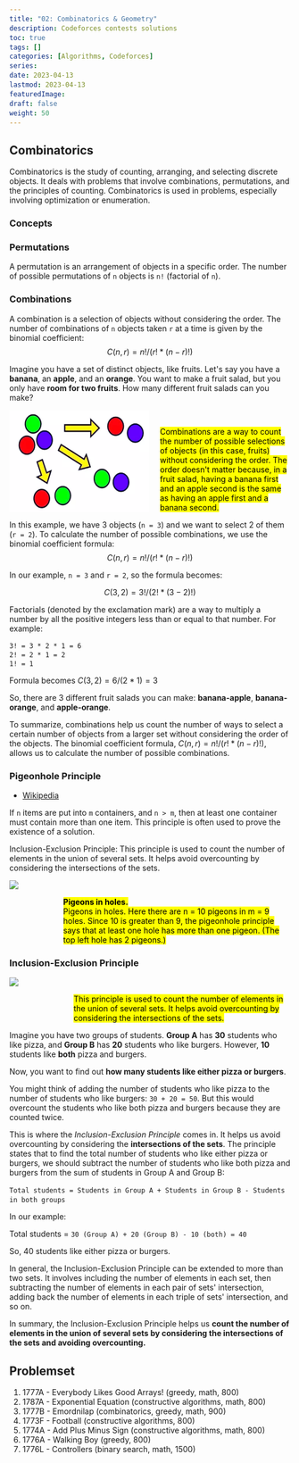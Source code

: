 ```yaml
---
title: "02: Combinatorics & Geometry"
description: Codeforces contests solutions
toc: true
tags: []
categories: [Algorithms, Codeforces]
series:
date: 2023-04-13
lastmod: 2023-04-13
featuredImage:
draft: false
weight: 50
---
```


## Combinatorics

Combinatorics is the study of counting, arranging, and selecting discrete objects. It deals with problems that involve combinations, permutations, and the principles of counting. Combinatorics is used in problems, especially involving optimization or enumeration.

### Concepts

### Permutations

A permutation is an arrangement of objects in a specific order. The number of possible permutations of `n` objects is `n!` (factorial of `n`).

### Combinations

A combination is a selection of objects without considering the order. The number of combinations of `n` objects taken `r` at a time is given by the binomial coefficient: $$C(n, r) = n! / (r! * (n-r)!)$$

Imagine you have a set of distinct objects, like fruits. Let's say you have a **banana**, an **apple**, and an **orange**. You want to make a fruit salad, but you only have **room for two fruits**. How many different fruit salads can you make?

<div style="display: flex;">
    <img src="./assets/combinations.png" width="250">
    <div style="margin-left: 20px; margin-top: 30px">
        <mark>Combinations are a way to count the number of possible selections of objects (in this case, fruits) without considering the order. The order doesn't matter because, in a fruit salad, having a banana first and an apple second is the same as having an apple first and a banana second.</mark>
    </div>
</div>

In this example, we have 3 objects (`n = 3`) and we want to select 2 of them (`r = 2`). To calculate the number of possible combinations, we use the binomial coefficient formula: $$C(n, r) = n! / (r! * (n-r)!)$$

In our example, `n = 3` and `r = 2`, so the formula becomes:

$$C(3, 2) = 3! / (2! * (3-2)!)$$

Factorials (denoted by the exclamation mark) are a way to multiply a number by all the positive integers less than or equal to that number. For example:

```
3! = 3 * 2 * 1 = 6
2! = 2 * 1 = 2
1! = 1
```

Formula becomes $C(3, 2) = 6 / (2 * 1) = 3$

So, there are 3 different fruit salads you can make: **banana-apple**, **banana-orange**, and **apple-orange**.

To summarize, combinations help us count the number of ways to select a certain number of objects from a larger set without considering the order of the objects. The binomial coefficient formula, $C(n, r) = n! / (r! * (n-r)!)$, allows us to calculate the number of possible combinations.

### Pigeonhole Principle 

- [Wikipedia](https://en.wikipedia.org/wiki/Pigeonhole_principle)

If `n` items are put into `m` containers, and `n > m`, then at least one container must contain more than one item. This principle is often used to prove the existence of a solution.

Inclusion-Exclusion Principle: This principle is used to count the number of elements in the union of several sets. It helps avoid overcounting by considering the intersections of the sets.

<div style="display: flex;">
    <img src="https://upload.wikimedia.org/wikipedia/commons/thumb/5/5c/TooManyPigeons.jpg/440px-TooManyPigeons.jpg" width="250">
    <div style="margin-left: 20px; margin-top: 30px">
        <mark><b>Pigeons in holes.</b></mark></br>
        <mark>Pigeons in holes. Here there are n = 10 pigeons in m = 9 holes. Since 10 is greater than 9, the pigeonhole principle says that at least one hole has more than one pigeon. (The top left hole has 2 pigeons.)</mark>
    </div>
</div>

### Inclusion-Exclusion Principle

<div style="display: flex;">
    <img src="https://upload.wikimedia.org/wikipedia/commons/thumb/4/42/Inclusion-exclusion.svg/440px-Inclusion-exclusion.svg.png" width="250">
    <div style="margin-left: 20px; margin-top: 30px">
        <mark>This principle is used to count the number of elements in the union of several sets. It helps avoid overcounting by considering the intersections of the sets.</mark>
    </div>
</div>

Imagine you have two groups of students. **Group A** has **30** students who like pizza, and **Group B** has **20** students who like burgers. However, **10** students like **both** pizza and burgers.

Now, you want to find out **how many students like either pizza or burgers**. 

You might think of adding the number of students who like pizza to the number of students who like burgers: `30 + 20 = 50`. But this would overcount the students who like both pizza and burgers because they are counted twice.

This is where the *Inclusion-Exclusion Principle* comes in. It helps us avoid overcounting by considering the **intersections of the sets**. The principle states that to find the total number of students who like either pizza or burgers, we should subtract the number of students who like both pizza and burgers from the sum of students in Group A and Group B:

`Total students = Students in Group A + Students in Group B - Students in both groups`

In our example:

Total students = `30 (Group A) + 20 (Group B) - 10 (both) = 40`

So, 40 students like either pizza or burgers.

In general, the Inclusion-Exclusion Principle can be extended to more than two sets. It involves including the number of elements in each set, then subtracting the number of elements in each pair of sets' intersection, adding back the number of elements in each triple of sets' intersection, and so on.

In summary, the Inclusion-Exclusion Principle helps us **count the number of elements in the union of several sets by considering the intersections of the sets and avoiding overcounting.**

## Problemset

1. 1777A - Everybody Likes Good Arrays! (greedy, math, 800)
1. 1787A - Exponential Equation (constructive algorithms, math, 800)
1. 1777B - Emordnilap (combinatorics, greedy, math, 900)
1. 1773F - Football (constructive algorithms, 800)
1. 1774A - Add Plus Minus Sign (constructive algorithms, math, 800)
1. 1776A - Walking Boy (greedy, 800)
1. 1776L - Controllers (binary search, math, 1500)

